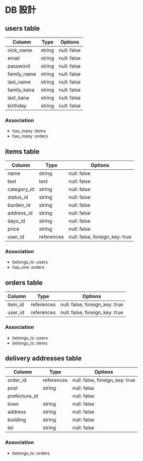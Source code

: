 # DB 設計

## users table

| Column      | Type   | Options     |
| ----------- | ------ | ----------- |
| nick_name   | string | null: false |
| email       | string | null: false |
| password    | string | null: false |
| family_name | string | null: false |
| last_name   | string | null: false |
| family_kana | string | null: false |
| last_kana   | string | null: false |
| birthday    | string | null: false |

### Association

- has_many :items
- has_many :orders

## items table

| Column      | Type   | Options     |
| ----------- | ------ | ----------- |
| name | string | null: false |
| text | text | null: false |
| category_id | string | null: false |
| status_id | string | null: false |
| burden_id | string | null: false |
| address_id | string | null: false |
| days_id | string | null: false |
| price | string | null: false |
| user_id | references | null: false, foreign_key: true |

### Association

- belongs_to :users
- has_one :orders

## orders table

| Column      | Type   | Options     |
| ----------- | ------ | ----------- |
| item_id | references | null: false, foreign_key: true |
| user_id | references | null: false, foreign_key: true |

### Association

- belongs_to :users
- belongs_to :items

## delivery addresses table

| Column      | Type   | Options     |
| ----------- | ------ | ----------- |
| order_id | references | null: false, foreign_key: true |
| post | string | null: false |
| prefecture_id |  | null: false |
| town | string | null: false |
| address | string | null: false |
| building | string | null: false |
| tel | string | null: false |

### Association

- belongs_to :orders
